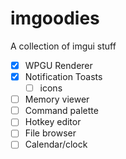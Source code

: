 # imgoodies

A collection of imgui stuff

- [x] WPGU Renderer
- [X] Notification Toasts
	- [ ] icons
- [ ] Memory viewer
- [ ] Command palette
- [ ] Hotkey editor
- [ ] File browser
- [ ] Calendar/clock